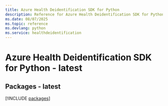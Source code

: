 ```yaml
---
title: Azure Health Deidentification SDK for Python
description: Reference for Azure Health Deidentification SDK for Python
ms.date: 08/07/2025
ms.topic: reference
ms.devlang: python
ms.service: healthdeidentification
---
```

# Azure Health Deidentification SDK for Python - latest
## Packages - latest
[!INCLUDE [packages](health-deidentification-index.md)]